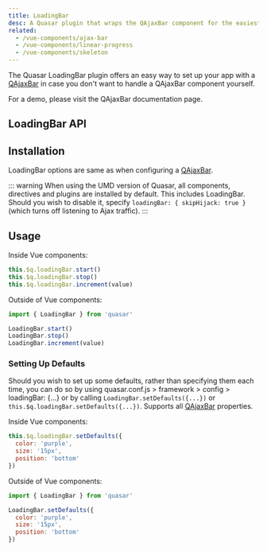 ```yaml
---
title: LoadingBar
desc: A Quasar plugin that wraps the QAjaxBar component for the easiest way of showing such a loading indicator in an app.
related:
  - /vue-components/ajax-bar
  - /vue-components/linear-progress
  - /vue-components/skeleton
---
```

The Quasar LoadingBar plugin offers an easy way to set up your app with a [QAjaxBar](/vue-components/ajax-bar) in case you don't want to handle a QAjaxBar component yourself.

For a demo, please visit the QAjaxBar documentation page.

## LoadingBar API
<doc-api file="LoadingBar" />

## Installation

<doc-installation plugins="LoadingBar" config="loadingBar" />

LoadingBar options are same as when configuring a [QAjaxBar](/vue-components/ajax-bar).

::: warning
When using the UMD version of Quasar, all components, directives and plugins are installed by default. This includes LoadingBar. Should you wish to disable it, specify `loadingBar: { skipHijack: true }` (which turns off listening to Ajax traffic).
:::

## Usage
Inside Vue components:

```js
this.$q.loadingBar.start()
this.$q.loadingBar.stop()
this.$q.loadingBar.increment(value)
```

Outside of Vue components:
```js
import { LoadingBar } from 'quasar'

LoadingBar.start()
LoadingBar.stop()
LoadingBar.increment(value)
```

### Setting Up Defaults

Should you wish to set up some defaults, rather than specifying them each time, you can do so by using quasar.conf.js > framework > config > loadingBar: {...} or by calling `LoadingBar.setDefaults({...})` or `this.$q.loadingBar.setDefaults({...})`. Supports all [QAjaxBar](/vue-components/ajax-bar) properties.

Inside Vue components:

```js
this.$q.loadingBar.setDefaults({
  color: 'purple',
  size: '15px',
  position: 'bottom'
})
```

Outside of Vue components:

```js
import { LoadingBar } from 'quasar'

LoadingBar.setDefaults({
  color: 'purple',
  size: '15px',
  position: 'bottom'
})
```
